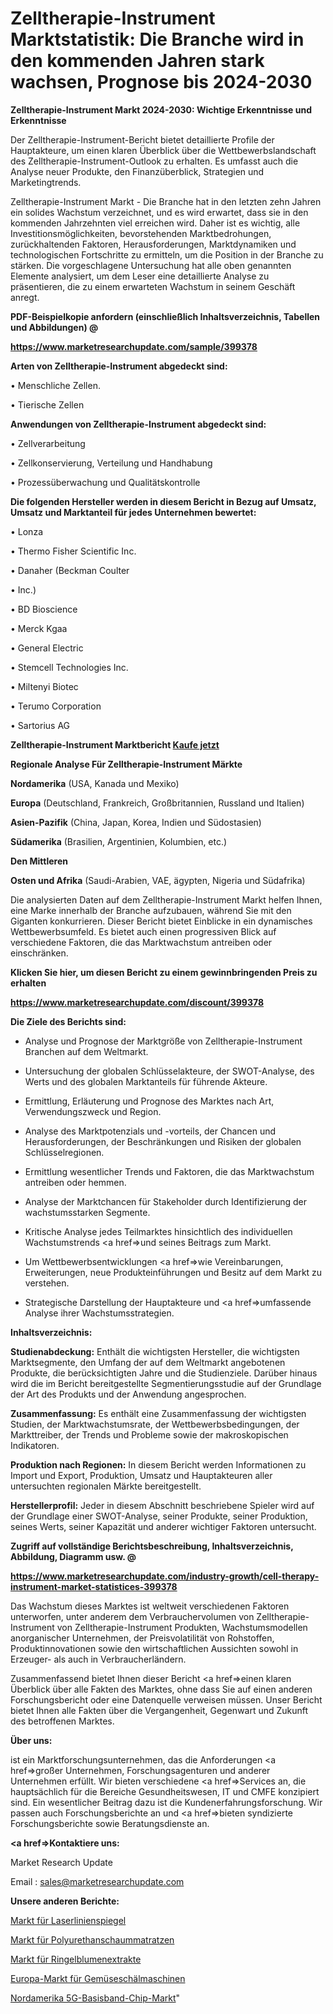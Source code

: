 # Zelltherapie-Instrument Marktstatistik: Die Branche wird in den kommenden Jahren stark wachsen, Prognose bis 2024-2030

<strong>Zelltherapie-Instrument Markt 2024-2030: Wichtige Erkenntnisse und Erkenntnisse</strong>

Der Zelltherapie-Instrument-Bericht bietet detaillierte Profile der Hauptakteure, um einen klaren Überblick über die Wettbewerbslandschaft des Zelltherapie-Instrument-Outlook zu erhalten. Es umfasst auch die Analyse neuer Produkte, den Finanzüberblick, Strategien und Marketingtrends.

Zelltherapie-Instrument Markt - Die Branche hat in den letzten zehn Jahren ein solides Wachstum verzeichnet, und es wird erwartet, dass sie in den kommenden Jahrzehnten viel erreichen wird. Daher ist es wichtig, alle Investitionsmöglichkeiten, bevorstehenden Marktbedrohungen, zurückhaltenden Faktoren, Herausforderungen, Marktdynamiken und technologischen Fortschritte zu ermitteln, um die Position in der Branche zu stärken. Die vorgeschlagene Untersuchung hat alle oben genannten Elemente analysiert, um dem Leser eine detaillierte Analyse zu präsentieren, die zu einem erwarteten Wachstum in seinem Geschäft anregt.



<strong><b>PDF-Beispielkopie anfordern (einschließlich Inhaltsverzeichnis, Tabellen und Abbildungen) @ </b></strong>

<strong><a href=https://www.marketresearchupdate.com/sample/399378>

<strong>https://www.marketresearchupdate.com/sample/399378</u></a></strong></strong>



<strong>Arten von Zelltherapie-Instrument abgedeckt sind:</strong>

• Menschliche Zellen.

• Tierische Zellen



<strong>Anwendungen von Zelltherapie-Instrument abgedeckt sind:</strong>

• Zellverarbeitung

• Zellkonservierung, Verteilung und Handhabung

• Prozessüberwachung und Qualitätskontrolle



<strong>Die folgenden Hersteller werden in diesem Bericht in Bezug auf Umsatz, Umsatz und Marktanteil für jedes Unternehmen bewertet:</strong>

• Lonza

• Thermo Fisher Scientific Inc.

• Danaher (Beckman Coulter

• Inc.)

• BD Bioscience

• Merck Kgaa

• General Electric

• Stemcell Technologies Inc.

• Miltenyi Biotec

• Terumo Corporation

• Sartorius AG



<strong>Zelltherapie-Instrument Marktbericht <a href=https://www.marketresearchupdate.com/buynow/399378>Kaufe jetzt</a></strong>



<strong>Regionale Analyse Für Zelltherapie-Instrument Märkte</strong>



<strong>Nordamerika</strong> (USA, Kanada und Mexiko)



<strong>Europa</strong> (Deutschland, Frankreich, Großbritannien, Russland und Italien)



<strong>Asien-Pazifik</strong> (China, Japan, Korea, Indien und Südostasien)



<strong>Südamerika</strong> (Brasilien, Argentinien, Kolumbien, etc.)



<strong>Den Mittleren</strong> 

<strong>Osten und Afrika</strong> (Saudi-Arabien, VAE, ägypten, Nigeria und Südafrika)

Die analysierten Daten auf dem Zelltherapie-Instrument Markt helfen Ihnen, eine Marke innerhalb der Branche aufzubauen, während Sie mit den Giganten konkurrieren. Dieser Bericht bietet Einblicke in ein dynamisches Wettbewerbsumfeld. Es bietet auch einen progressiven Blick auf verschiedene Faktoren, die das Marktwachstum antreiben oder einschränken.



<strong>Klicken Sie hier, um diesen Bericht zu einem gewinnbringenden Preis zu erhalten
</strong>

<strong><a href=https://www.marketresearchupdate.com/discount/399378>https://www.marketresearchupdate.com/discount/399378</b></u></strong></a>



<strong>Die Ziele des Berichts sind:</strong>

- Analyse und Prognose der Marktgröße von Zelltherapie-Instrument Branchen auf dem Weltmarkt.

- Untersuchung der globalen Schlüsselakteure, der SWOT-Analyse, des Werts und des globalen Marktanteils für führende Akteure.

- Ermittlung, Erläuterung und Prognose des Marktes nach Art, Verwendungszweck und Region.

- Analyse des Marktpotenzials und -vorteils, der Chancen und Herausforderungen, der Beschränkungen und Risiken der globalen Schlüsselregionen.

- Ermittlung wesentlicher Trends und Faktoren, die das Marktwachstum antreiben oder hemmen.

- Analyse der Marktchancen für Stakeholder durch Identifizierung der wachstumsstarken Segmente.

- Kritische Analyse jedes Teilmarktes hinsichtlich des individuellen Wachstumstrends <a href=>und</a> seines Beitrags zum Markt.

- Um Wettbewerbsentwicklungen <a href=>wie</a> Vereinbarungen, Erweiterungen, neue Produkteinführungen und Besitz auf dem Markt zu verstehen.

- Strategische Darstellung der Hauptakteure und <a href=>umfas</a>sende Analyse ihrer Wachstumsstrategien.



<strong>Inhaltsverzeichnis:</strong>



<strong>Studienabdeckung:</strong> Enthält die wichtigsten Hersteller, die wichtigsten Marktsegmente, den Umfang der auf dem Weltmarkt angebotenen Produkte, die berücksichtigten Jahre und die Studienziele. Darüber hinaus wird die im Bericht bereitgestellte Segmentierungsstudie auf der Grundlage der Art des Produkts und der Anwendung angesprochen.



<strong>Zusammenfassung:</strong> Es enthält eine Zusammenfassung der wichtigsten Studien, der Marktwachstumsrate, der Wettbewerbsbedingungen, der Markttreiber, der Trends und Probleme sowie der makroskopischen Indikatoren.



<strong>Produktion nach Regionen:</strong> In diesem Bericht werden Informationen zu Import und Export, Produktion, Umsatz und Hauptakteuren aller untersuchten regionalen Märkte bereitgestellt.



<strong>Herstellerprofil:</strong> Jeder in diesem Abschnitt beschriebene Spieler wird auf der Grundlage einer SWOT-Analyse, seiner Produkte, seiner Produktion, seines Werts, seiner Kapazität und anderer wichtiger Faktoren untersucht.



<strong><b>Zugriff auf vollständige Berichtsbeschreibung, Inhaltsverzeichnis, Abbildung, Diagramm usw. @ </b></strong>

<strong><a href=https://www.marketresearchupdate.com/industry-growth/cell-therapy-instrument-market-statistices-399378>https://www.marketresearchupdate.com/industry-growth/cell-therapy-instrument-market-statistices-399378</a></strong>

Das Wachstum dieses Marktes ist weltweit verschiedenen Faktoren unterworfen, unter anderem dem Verbrauchervolumen von Zelltherapie-Instrument von Zelltherapie-Instrument Produkten, Wachstumsmodellen anorganischer Unternehmen, der Preisvolatilität von Rohstoffen, Produktinnovationen sowie den wirtschaftlichen Aussichten sowohl in Erzeuger- als auch in Verbraucherländern.

Zusammenfassend bietet Ihnen dieser Bericht <a href=>einen</a> klaren Überblick über alle Fakten des Marktes, ohne dass Sie auf einen anderen Forschungsbericht oder eine Datenquelle verweisen müssen. Unser Bericht bietet Ihnen alle Fakten über die Vergangenheit, Gegenwart und Zukunft des betroffenen Marktes.



<strong>Über uns:</strong>

 ist ein Marktforschungsunternehmen, das die Anforderungen <a href=>großer</a> Unternehmen, Forschungsagenturen und anderer Unternehmen erfüllt. Wir bieten verschiedene <a href=>Services</a> an, die hauptsächlich für die Bereiche Gesundheitswesen, IT und CMFE konzipiert sind. Ein wesentlicher Beitrag dazu ist die Kundenerfahrungsforschung. Wir passen auch Forschungsberichte an und <a href=>bieten</a> syndizierte Forschungsberichte sowie Beratungsdienste an.



<strong><a href=>Kontaktiere uns:</a></strong>

Market Research Update

Email : sales@marketresearchupdate.com



<strong>Unsere anderen Berichte:</strong>

<a href=https://www.linkedin.com/pulse/laser-line-mirrors-market-size-region-outlook>Markt für Laserlinienspiegel</a>

<a href=https://www.linkedin.com/pulse/polyurethane-foam-mattress-market-size-emerging>Markt für Polyurethanschaummatratzen</a>

<a href=https://www.linkedin.com/pulse/calendula-extract-market-outlooks-2023-size>Markt für Ringelblumenextrakte</a>

<a href=https://www.linkedin.com/pulse/europe-vegetable-peeling-machines-market>Europa-Markt für Gemüseschälmaschinen</a>

<a href=https://www.linkedin.com/pulse/north-america-5g-baseband-chip-market-size-growth>Nordamerika 5G-Basisband-Chip-Markt</a>"
